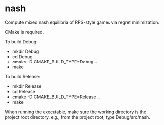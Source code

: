# nash
Compute mixed nash equilibria of RPS-style games via regret minimization.

CMake is required.

To build Debug:
* mkdir Debug
* cd Debug
* cmake -D CMAKE_BUILD_TYPE=Debug ..
* make

To build Release:
* mkdir Release
* cd Release
* cmake -D CMAKE_BUILD_TYPE=Release ..
* make

When running the executable, make sure the working directory is the
project root directory.  e.g., from the project root, type
Debug/src/nash.
